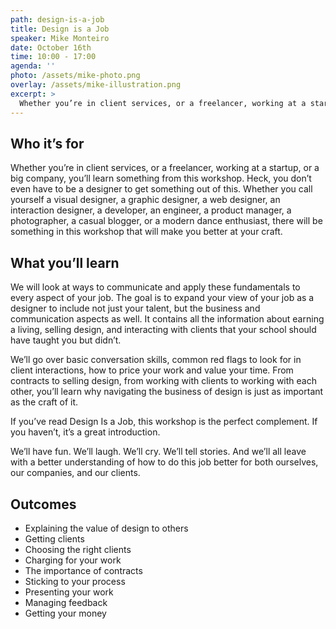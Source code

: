 ```yaml
---
path: design-is-a-job
title: Design is a Job
speaker: Mike Monteiro
date: October 16th
time: 10:00 - 17:00
agenda: ''
photo: /assets/mike-photo.png
overlay: /assets/mike-illustration.png
excerpt: >
  Whether you’re in client services, or a freelancer, working at a startup, or a big company, you’ll learn something from this workshop. Heck, you don’t even have to be a designer to get something out of this. Whether you call yourself a visual designer, a graphic designer, a web designer, an interaction designer, a developer, an engineer, a product manager, a photographer, a casual blogger, or a modern dance enthusiast, there will be something in this workshop that will make you better at your craft.
---
```


## Who it’s for

Whether you’re in client services, or a freelancer, working at a startup, or a big company, you’ll learn something from this workshop. Heck, you don’t even have to be a designer to get something out of this. Whether you call yourself a visual designer, a graphic designer, a web designer, an interaction designer, a developer, an engineer, a product manager, a photographer, a casual blogger, or a modern dance enthusiast, there will be something in this workshop that will make you better at your craft.

## What you’ll learn

We will look at ways to communicate and apply these fundamentals to every aspect of your job. The goal is to expand your view of your job as a designer to include not just your talent, but the business and communication aspects as well. It contains all the information about earning a living, selling design, and interacting with clients that your school should have taught you but didn’t.

We’ll go over basic conversation skills, common red flags to look for in client interactions, how to price your work and value your time. From contracts to selling design, from working with clients to working with each other, you’ll learn why navigating the business of design is just as important as the craft of it.

If you’ve read Design Is a Job, this workshop is the perfect complement. If you haven’t, it’s a great introduction.

We’ll have fun. We’ll laugh. We’ll cry. We’ll tell stories. And we’ll all leave with a better understanding of how to do this job better for both ourselves, our companies, and our clients.

## Outcomes

* Explaining the value of design to others
* Getting clients
* Choosing the right clients
* Charging for your work
* The importance of contracts
* Sticking to your process
* Presenting your work
* Managing feedback
* Getting your money
